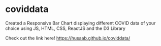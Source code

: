# coviddata
Created a Responsive Bar Chart displaying different COVID data of your choice using JS, HTML, CSS, ReactJS and the D3 Library

Check out the link here! https://husaab.github.io/coviddata/
